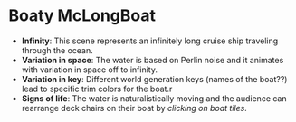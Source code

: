 # Boaty McLongBoat

- **Infinity**: This scene represents an infinitely long cruise ship traveling through the ocean.
- **Variation in space**: The water is based on Perlin noise and it animates with variation in space off to infinity.
- **Variation in key**: Different world generation keys (names of the boat??) lead to specific trim colors for the boat.r
- **Signs of life**: The water is naturalistically moving and the audience can rearrange deck chairs on their boat by _clicking on boat tiles_.

